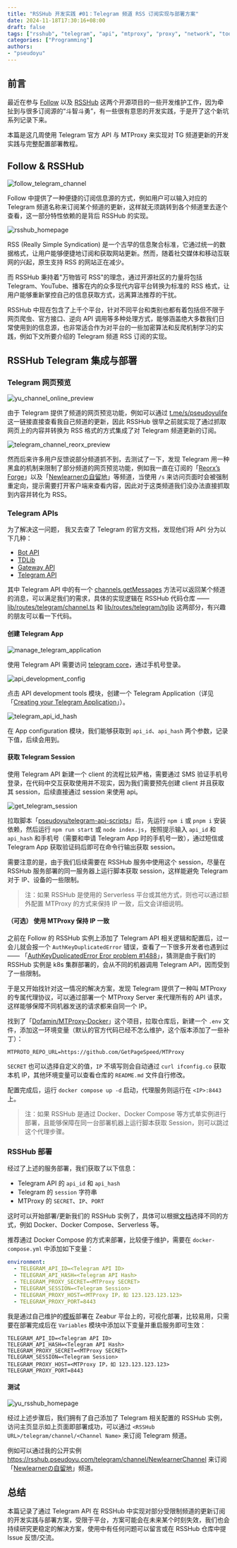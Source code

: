 ```yaml
---
title: "RSSHub 开发实践 #01：Telegram 频道 RSS 订阅实现与部署方案"
date: 2024-11-18T17:30:16+08:00
draft: false
tags: ["rsshub", "telegram", "api", "mtproxy", "proxy", "network", "tools"]
categories: ["Programming"]
authors:
- "pseudoyu"
---
```


## 前言

最近在参与 [Follow](https://follow.is/) 以及 [RSSHub](https://github.com/DIYgod/RSSHub) 这两个开源项目的一些开发维护工作，因为牵扯到与很多订阅源的“斗智斗勇”，有一些很有意思的开发实践，于是开了这个新坑系列记录下来。

本篇是这几周使用 Telegram 官方 API 与 MTProxy 来实现对 TG 频道更新的开发实践与完整配置部署教程。

## Follow & RSSHub

![follow_telegram_channel](https://image.pseudoyu.com/images/follow_telegram_channel.png)

Follow 中提供了一种便捷的订阅信息源的方式，例如用户可以输入对应的 Telegram 频道名称来订阅某个频道的更新，这样就无须跳转到各个频道里去逐个查看，这一部分特性依赖的是背后 RSSHub 的实现。

![rsshub_homepage](https://image.pseudoyu.com/images/rsshub_homepage.png)

RSS (Really Simple Syndication) 是一个古早的信息聚合标准，它通过统一的数据格式，让用户能够便捷地订阅和获取网站更新。然而，随着社交媒体和移动互联网的兴起，原生支持 RSS 的网站正在减少。

而 RSSHub 秉持着"万物皆可 RSS"的理念，通过开源社区的力量将包括 Telegram、YouTube、播客在内的众多现代内容平台转换为标准的 RSS 格式，让用户能够重新掌控自己的信息获取方式，远离算法推荐的干扰。

RSSHub 中现在包含了上千个平台，针对不同平台和类别也都有着包括但不限于网页爬虫、官方接口、逆向 API 调用等多种处理方式，能够涵盖绝大多数我们日常使用到的信息源，也非常适合作为对平台的一些加密算法和反爬机制学习的实践，例如下文所要介绍的 Telegram 频道 RSS 订阅的实现。

## RSSHub Telegram 集成与部署

### Telegram 网页预览

![yu_channel_online_preview](https://image.pseudoyu.com/images/yu_channel_online_preview.png)

由于 Telegram 提供了频道的网页预览功能，例如可以通过 [t.me/s/pseudoyulife](https://t.me/s/pseudoyulife) 这一链接直接查看我自己频道的更新，因此 RSSHub 很早之前就实现了通过抓取网页上的内容并转换为 RSS 格式的方式集成了对 Telegram 频道更新的订阅。

![telegram_channel_reorx_preview](https://image.pseudoyu.com/images/telegram_channel_reorx_preview.png)

然而后来许多用户反馈说部分频道抓不到，去测试了一下，发现 Telegram 用一种黑盒的机制来限制了部分频道的网页预览功能，例如我一直在订阅的「[Reorx’s Forge](https://t.me/s/reorx_share)」以及「[Newlearnerの自留地](https://t.me/s/NewlearnerChannel)」等频道，当使用 `/s` 来访问页面时会被强制重定向，提示需要打开客户端来查看内容，因此对于这类频道我们没办法直接抓取到内容并转化为 RSS。

### Telegram APIs

为了解决这一问题， 我又去查了 Telegram 的官方文档，发现他们将 API 分为以下几种：

- [Bot API](https://core.telegram.org/api#bot-api)
- [TDLib](https://core.telegram.org/api#tdlib-build-your-own-telegram)
- [Gateway API](https://core.telegram.org/api#gateway-api)
- [Telegram API](https://core.telegram.org/api#telegram-api)

其中 Telegram API 中的有一个 [channels.getMessages](https://core.telegram.org/method/channels.getMessages) 方法可以返回某个频道的消息，可以满足我们的需求，具体的实现逻辑在 RSSHub 代码仓库 —— [lib/routes/telegram/channel.ts](https://github.com/DIYgod/RSSHub/blob/master/lib/routes/telegram/channel.ts) 和 [lib/routes/telegram/tglib](https://github.com/DIYgod/RSSHub/tree/master/lib/routes/telegram/tglib) 这两部分，有兴趣的朋友可以看一下代码。

#### 创建 Telegram App

![manage_telegram_application](https://image.pseudoyu.com/images/manage_telegram_application.png)

使用 Telegram API 需要访问 [telegram core](https://my.telegram.org/)，通过手机号登录。

![api_development_config](https://image.pseudoyu.com/images/api_development_config.png)

点击 API development tools 模块，创建一个 Telegram Application（详见「[Creating your Telegram Application](https://core.telegram.org/api/obtaining_api_id)」）。

![telegram_api_id_hash](https://image.pseudoyu.com/images/telegram_api_id_hash.png)

在 App configuration 模块，我们能够获取到 `api_id`、`api_hash` 两个参数，记录下值，后续会用到。

#### 获取 Telegram Session

使用 Telegram API 新建一个 client 的流程比较严格，需要通过 SMS 验证手机号登录，在代码中交互获取使用并不现实，因为我们需要预先创建 client 并且获取其 session，后续直接通过 session 来使用 api。

![get_telegram_session](https://image.pseudoyu.com/images/get_telegram_session.png)

拉取脚本「[pseudoyu/telegram-api-scripts](https://github.com/pseudoyu/telegram-api-scripts)」后，先运行 `npm i` 或 `pnpm i` 安装依赖，然后运行 `npm run start` 或 `node index.js`，按照提示输入 `api_id` 和 `api_hash` 和手机号（需要和申请 Telegram App 时的手机号一致），通过短信或 Telegram App 获取验证码后即可在命令行输出获取 session。

需要注意的是，由于我们后续需要在 RSSHub 服务中使用这个 session，尽量在 RSSHub 服务部署的同一服务器上运行脚本获取 session，这样能避免 Telegram 对于 IP、设备的一些限制。

> 注：如果 RSSHub 是使用的 Serverless 平台或其他方式，则也可以通过额外配置 MTProxy 的方式来保持 IP 一致，后文会详细说明。

#### （可选） 使用 MTProxy 保持 IP 一致

之前在 Follow 的 RSSHub 实例上添加了 Telegram API 相关逻辑和配置后，过一会儿就会报一个 `AuthKeyDuplicatedError` 错误，查看了一下很多开发者也遇到过 —— 「[AuthKeyDuplicatedError Eror problem #1488](https://github.com/LonamiWebs/Telethon/issues/1488)」，猜测是由于我们的 RSSHub 实例是 k8s 集群部署的，会从不同的机器调用 Telegram API，因而受到了一些限制。

于是又开始找针对这一情况的解决方案，发现 Telegram 提供了一种叫 MTProxy 的专属代理协议，可以通过部署一个 MTProxy Server 来代理所有的 API 请求，这样能够保障不同机器发送的请求都来自同一个 IP。

找到了「[Dofamin/MTProxy-Docker](https://github.com/Dofamin/MTProxy-Docker)」这个项目，拉取仓库后，新建一个 `.env` 文件，添加这一环境变量（默认的官方代码已经不怎么维护，这个版本添加了一些补丁）：

```plaintext
MTPROTO_REPO_URL=https://github.com/GetPageSpeed/MTProxy
```

`SECRET` 也可以选择自定义的值，`IP` 不填写则会自动通过 `curl ifconfig.co` 获取本机 IP，其他环境变量可以查看仓库的 `README.md` 文件自行修改。

配置完成后，运行 `docker compose up -d` 启动，代理服务则运行在 `<IP>:8443` 上。

> 注：如果 RSSHub 是通过 Docker、Docker Compose 等方式单实例进行部署，且能够保障在同一台部署机器上运行脚本获取 Session，则可以跳过这个代理步骤。

### RSSHub 部署

经过了上述的服务部署，我们获取了以下信息：

- Telegram API 的 `api_id` 和 `api_hash`
- Telegram 的 `session` 字符串
- MTProxy 的 `SECRET`、`IP`、`PORT`

这时可以开始部署/更新我们的 RSSHub 实例了，具体可以根据[文档](https://docs.rsshub.app/deploy/)选择不同的方式，例如 Docker、Docker Compose、Serverless 等。

推荐通过 Docker Compose 的方式来部署，比较便于维护，需要在 `docker-compose.yml` 中添加如下变量：

```yaml
environment:
  - TELEGRAM_API_ID=<Telegram API ID>
  - TELEGRAM_API_HASH=<Telegram API Hash>
  - TELEGRAM_PROXY_SECRET=<MTProxy SECRET>
  - TELEGRAM_SESSION=<Telegram Session>
  - TELEGRAM_PROXY_HOST=<MTProxy IP，如 123.123.123.123>
  - TELEGRAM_PROXY_PORT=8443
```

我是通过自己维护的[模板](https://zeabur.com/templates/X46PTP?referralCode=pseudoyu)部署在 Zeabur 平台上的，可视化部署，比较易用，只需要在部署完成后在 `Variables` 模块中添加以下变量并重启服务即可生效：

```plaintext
TELEGRAM_API_ID=<Telegram API ID>
TELEGRAM_API_HASH=<Telegram API Hash>
TELEGRAM_PROXY_SECRET=<MTProxy SECRET>
TELEGRAM_SESSION=<Telegram Session>
TELEGRAM_PROXY_HOST=<MTProxy IP，如 123.123.123.123>
TELEGRAM_PROXY_PORT=8443
```

#### 测试

![yu_rsshub_homepage](https://image.pseudoyu.com/images/yu_rsshub_homepage.png)

经过上述步骤后，我们拥有了自己添加了 Telegram 相关配置的 RSSHub 实例，访问主页显示如上页面即部署成功，可以通过 `<RSSHub URL>/telegram/channel/<Channel Name>` 来订阅 Telegram 频道。

例如可以通过我的公开实例 <https://rsshub.pseudoyu.com/telegram/channel/NewlearnerChannel> 来订阅「[Newlearnerの自留地](https://t.me/s/NewlearnerChannel)」频道。

## 总结

本篇记录了通过 Telegram API 在 RSSHub 中实现对部分受限制频道的更新订阅的开发实践与部署方案，受限于平台，方案可能会在未来某个时刻失效，我们也会持续研究更稳定的解决方案，使用中有任何问题可以留言或在 RSSHub 仓库中提 Issue 反馈/交流。
